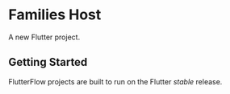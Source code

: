 # Families Host

A new Flutter project.

## Getting Started

FlutterFlow projects are built to run on the Flutter _stable_ release.
